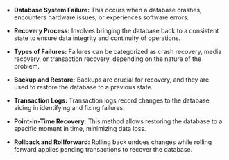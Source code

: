 - **Database System Failure:** This occurs when a database crashes, encounters hardware issues, or experiences software errors.

- **Recovery Process:** Involves bringing the database back to a consistent state to ensure data integrity and continuity of operations.

- **Types of Failures:** Failures can be categorized as crash recovery, media recovery, or transaction recovery, depending on the nature of the problem.

- **Backup and Restore:** Backups are crucial for recovery, and they are used to restore the database to a previous state.

- **Transaction Logs:** Transaction logs record changes to the database, aiding in identifying and fixing failures.

- **Point-in-Time Recovery:** This method allows restoring the database to a specific moment in time, minimizing data loss.

- **Rollback and Rollforward:** Rolling back undoes changes while rolling forward applies pending transactions to recover the database.

